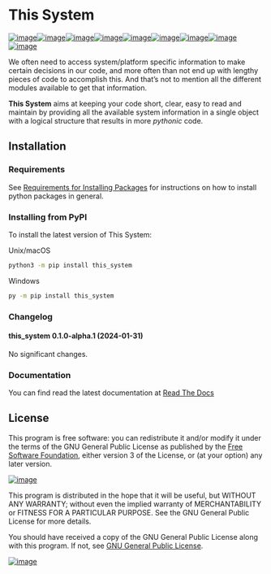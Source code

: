 # This System

[![image](https://img.shields.io/badge/License-GPLv3-blue.svg)](https://www.gnu.org/licenses/gpl-3.0)[![image](https://readthedocs.org/projects/this-system/badge/?version=latest)](https://this-system.readthedocs.io/en/latest/?badge=latest)[![image](https://img.shields.io/endpoint?url=https://python-poetry.org/badge/v0.json)](https://python-poetry.org/)[![image](https://img.shields.io/badge/semantic--release-angular-e10079?logo=semantic-release)](https://github.com/python-semantic-release/python-semantic-release)[![image](https://img.shields.io/badge/pre--commit-enabled-brightgreen?logo=pre-commit)](https://github.com/pre-commit/pre-commit)[![image](https://img.shields.io/badge/linting-pylint-yellowgreen)](https://github.com/pylint-dev/pylint)[![image](http://www.mypy-lang.org/static/mypy_badge.svg)](https://github.com/python/mypy)[![image](https://img.shields.io/badge/code%20style-black-000000.svg)](https://github.com/psf/black)[![image](https://img.shields.io/badge/security-bandit-yellow.svg)](https://github.com/PyCQA/bandit)

We often need to access system/platform specific information to make certain
decisions in our code, and more often than not end up with lengthy pieces of
code to accomplish this. And that’s not to mention all the different modules
available to get that information.

**This System** aims at keeping your code short, clear, easy to read and
maintain by providing all the available system information in a single object
with a logical structure that results in more *pythonic* code.

## Installation

### Requirements

See [Requirements for Installing Packages](https://packaging.python.org/en/latest/tutorials/installing-packages/#installing-requirements) for
instructions on how to install python packages in general.

### Installing from PyPI

To install the latest version of This System:

Unix/macOS

```bash
python3 -m pip install this_system
```

Windows

```bat
py -m pip install this_system
```

### Changelog

<!-- towncrier release notes start -->

#### this_system 0.1.0-alpha.1 (2024-01-31)

No significant changes.

### Documentation

You can find read the latest documentation at [Read The Docs](https://odometer.readthedocs.io/en/latest/)

## License

This program is free software: you can redistribute it and/or modify it under
the terms of the GNU General Public License as published by the
[Free Software Foundation](https://www.fsf.org/), either version 3 of the
License, or (at your option) any later version.

[![image](https://static.fsf.org/common/img/logo-new.png)](https://www.fsf.org/)

This program is distributed in the hope that it will be useful, but WITHOUT
ANY WARRANTY; without even the implied warranty of MERCHANTABILITY or FITNESS
FOR A PARTICULAR PURPOSE. See the GNU General Public License for more details.

You should have received a copy of the GNU General Public License  along with
this program. If not, see
[GNU General Public License](https://www.gnu.org/licenses/gpl-3.0.en.html).

[![image](https://www.gnu.org/graphics/gplv3-or-later.svg)](https://www.gnu.org/licenses/gpl-3.0.en.html)
